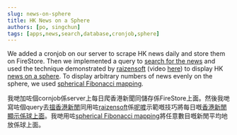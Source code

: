 ```yaml
---
slug: news-on-sphere
title: HK News on a Sphere
authors: [po, singchun]
tags: [apps,news,search,database,cronjob,sphere]
---
```


We added a cronjob on our server to scrape HK news daily and store them on FireStore. Then we implemented a query to [search for the news](/docs/NewsViz/SearchNews) and used the technique demonstrated by [raizensoft](https://www.youtube.com/@raizensoft) (video [here](https://www.youtube.com/watch?v=xqpUsk3HWic)) to display HK [news on a sphere](/docs/NewsViz/SphereNews). To display arbitrary numbers of news evenly on the sphere, we used [spherical Fibonacci mapping](https://doi.org/10.1145/2816795.2818131).

我哋加咗個cornjob係server上每日爬香港新聞同儲存係FireStore上面。然後我哋寫咗個query去[搵香港新閒](/docs/NewsViz/SearchNews)同用咗[raizensoft](https://www.youtube.com/@raizensoft)係[呢喥](https://www.youtube.com/watch?v=xqpUsk3HWic)示範嘅技巧將每日嘅[香港新閒顯示係球上面](/docs/NewsViz/SphereNews)。我哋用咗[spherical Fibonacci mapping](https://doi.org/10.1145/2816795.2818131)將任意數目嘅新閒平均地放係球上面。


